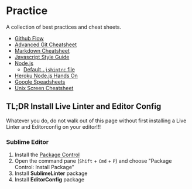 # Practice

A collection of best practices and cheat sheets.

* [Github Flow](Git-Flow.md)
* [Advanced Git Cheatsheet](Advanced-Git-Cheatsheet.md)
* [Markdown Cheatsheet](Markdown-Cheatsheet.md)
* [Javascript Style Guide](Javascript-Style-Guide.md)
* [Node.js](Node.js.md)
    * [Default `.jshintrc` file](.jshintrc)
* [Heroku Node.js Hands On](Heroku-Handson.md)
* [Google Speadsheets](Google-Spreadsheets.md)
* [Unix Screen Cheatsheet](unix-screen-cheatsheet.md)

## TL;DR Install Live Linter and Editor Config

Whatever you do, do not walk out of this page without first installing a Live Linter and Editorconfig on your editor!!!

### Sublime Editor

1. Install the [Package Control](https://sublime.wbond.net/installation)
1. Open the command pane (`Shift` + `Cmd` + `P`) and choose "Package Control: Install Package"
1. Install **SublimeLinter** package
1. Install **EditorConfig** package
